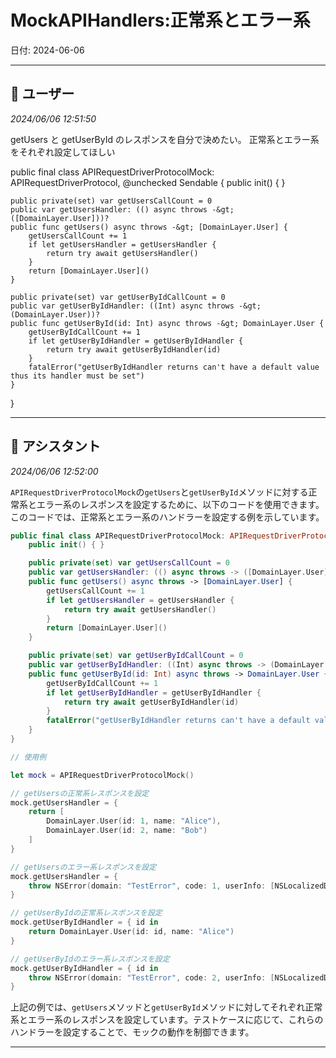 # MockAPIHandlers:正常系とエラー系

日付: 2024-06-06

---

## 👤 ユーザー
*2024/06/06 12:51:50*

getUsers と getUserById のレスポンスを自分で決めたい。
正常系とエラー系をそれぞれ設定してほしい

public final class APIRequestDriverProtocolMock: APIRequestDriverProtocol, @unchecked Sendable {
    public init() { }


    public private(set) var getUsersCallCount = 0
    public var getUsersHandler: (() async throws -&gt; ([DomainLayer.User]))?
    public func getUsers() async throws -&gt; [DomainLayer.User] {
        getUsersCallCount += 1
        if let getUsersHandler = getUsersHandler {
            return try await getUsersHandler()
        }
        return [DomainLayer.User]()
    }

    public private(set) var getUserByIdCallCount = 0
    public var getUserByIdHandler: ((Int) async throws -&gt; (DomainLayer.User))?
    public func getUserById(id: Int) async throws -&gt; DomainLayer.User {
        getUserByIdCallCount += 1
        if let getUserByIdHandler = getUserByIdHandler {
            return try await getUserByIdHandler(id)
        }
        fatalError("getUserByIdHandler returns can't have a default value thus its handler must be set")
    }
}

---

## 🤖 アシスタント
*2024/06/06 12:52:00*

`APIRequestDriverProtocolMock`の`getUsers`と`getUserById`メソッドに対する正常系とエラー系のレスポンスを設定するために、以下のコードを使用できます。このコードでは、正常系とエラー系のハンドラーを設定する例を示しています。

```swift
public final class APIRequestDriverProtocolMock: APIRequestDriverProtocol, @unchecked Sendable {
    public init() { }

    public private(set) var getUsersCallCount = 0
    public var getUsersHandler: (() async throws -> ([DomainLayer.User]))?
    public func getUsers() async throws -> [DomainLayer.User] {
        getUsersCallCount += 1
        if let getUsersHandler = getUsersHandler {
            return try await getUsersHandler()
        }
        return [DomainLayer.User]()
    }

    public private(set) var getUserByIdCallCount = 0
    public var getUserByIdHandler: ((Int) async throws -> (DomainLayer.User))?
    public func getUserById(id: Int) async throws -> DomainLayer.User {
        getUserByIdCallCount += 1
        if let getUserByIdHandler = getUserByIdHandler {
            return try await getUserByIdHandler(id)
        }
        fatalError("getUserByIdHandler returns can't have a default value thus its handler must be set")
    }
}

// 使用例

let mock = APIRequestDriverProtocolMock()

// getUsersの正常系レスポンスを設定
mock.getUsersHandler = {
    return [
        DomainLayer.User(id: 1, name: "Alice"),
        DomainLayer.User(id: 2, name: "Bob")
    ]
}

// getUsersのエラー系レスポンスを設定
mock.getUsersHandler = {
    throw NSError(domain: "TestError", code: 1, userInfo: [NSLocalizedDescriptionKey: "Failed to fetch users"])
}

// getUserByIdの正常系レスポンスを設定
mock.getUserByIdHandler = { id in
    return DomainLayer.User(id: id, name: "Alice")
}

// getUserByIdのエラー系レスポンスを設定
mock.getUserByIdHandler = { id in
    throw NSError(domain: "TestError", code: 2, userInfo: [NSLocalizedDescriptionKey: "User not found"])
}
```

上記の例では、`getUsers`メソッドと`getUserById`メソッドに対してそれぞれ正常系とエラー系のレスポンスを設定しています。テストケースに応じて、これらのハンドラーを設定することで、モックの動作を制御できます。

---
